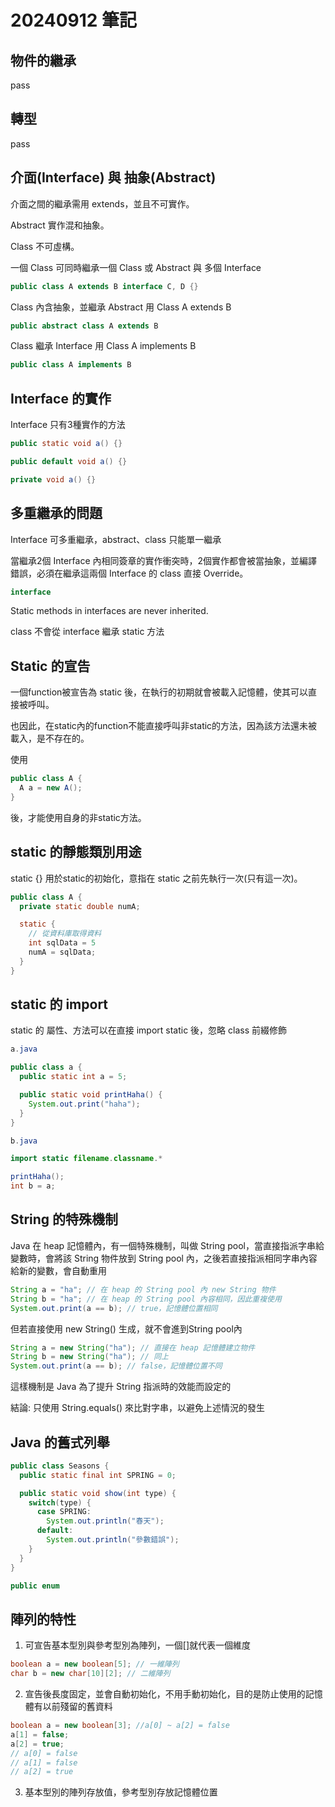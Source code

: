 <h1>20240912 筆記</h1>

物件的繼承
--------------
pass


轉型
--------------
pass


介面(Interface) 與 抽象(Abstract)
--------------
介面之間的繼承需用 extends，並且不可實作。

Abstract 實作混和抽象。

Class 不可虛構。

一個 Class 可同時繼承一個 Class 或 Abstract 與 多個 Interface
```java
public class A extends B interface C, D {}
```

Class 內含抽象，並繼承 Abstract 用 Class A extends B
```java
public abstract class A extends B
```

Class 繼承 Interface 用 Class A implements B
```java
public class A implements B
```

Interface 的實作
---------------
Interface 只有3種實作的方法

```java 
public static void a() {}
```
```java
public default void a() {}
```
```java
private void a() {}
```


多重繼承的問題
--------------
Interface 可多重繼承，abstract、class 只能單一繼承

當繼承2個 Interface 內相同簽章的實作衝突時，2個實作都會被當抽象，並編譯錯誤，必須在繼承這兩個 Interface 的 class 直接 Override。

```java
interface 
```

Static methods in interfaces are never inherited.

class 不會從 interface 繼承 static 方法


Static 的宣告
--------------
一個function被宣告為 static 後，在執行的初期就會被載入記憶體，使其可以直接被呼叫。

也因此，在static內的function不能直接呼叫非static的方法，因為該方法還未被載入，是不存在的。

使用

```java
public class A {
  A a = new A();
}
```


後，才能使用自身的非static方法。


static 的靜態類別用途
--------------
static {} 用於static的初始化，意指在 static 之前先執行一次(只有這一次)。

```java
public class A {
  private static double numA;

  static {
    // 從資料庫取得資料
    int sqlData = 5
    numA = sqlData;
  }
}
```

static 的 import
----------------
static 的 屬性、方法可以在直接 import static 後，忽略 class 前綴修飾

```java
a.java

public class a {
  public static int a = 5;

  public static void printHaha() {
    System.out.print("haha");
  } 
}
```

```java 
b.java

import static filename.classname.*

printHaha();
int b = a;
```

String 的特殊機制
----------------

Java 在 heap 記憶體內，有一個特殊機制，叫做 String pool，當直接指派字串給變數時，會將該 String 物件放到 String pool 內，之後若直接指派相同字串內容給新的變數，會自動重用

```java
String a = "ha"; // 在 heap 的 String pool 內 new String 物件 
String b = "ha"; // 在 heap 的 String pool 內容相同，因此重複使用
System.out.print(a == b); // true，記憶體位置相同
```

但若直接使用 new String() 生成，就不會進到String pool內

```java
String a = new String("ha"); // 直接在 heap 記憶體建立物件
String b = new String("ha"); // 同上
System.out.print(a == b); // false，記憶體位置不同
```

這樣機制是 Java 為了提升 String 指派時的效能而設定的

結論: 只使用 String.equals() 來比對字串，以避免上述情況的發生


Java 的舊式列舉
--------------
```java
public class Seasons {
  public static final int SPRING = 0;

  public static void show(int type) {
    switch(type) {
      case SPRING:
        System.out.println("春天");
      default:
        System.out.println("參數錯誤");
    }
  }
}

public enum
```



陣列的特性
----
1. 可宣告基本型別與參考型別為陣列，一個[]就代表一個維度
```java
boolean a = new boolean[5]; // 一維陣列
char b = new char[10][2]; // 二維陣列
```

2. 宣告後長度固定，並會自動初始化，不用手動初始化，目的是防止使用的記憶體有以前殘留的舊資料
```java
boolean a = new boolean[3]; //a[0] ~ a[2] = false
a[1] = false;
a[2] = true;
// a[0] = false
// a[1] = false
// a[2] = true
```

3. 基本型別的陣列存放值，參考型別存放記憶體位置

